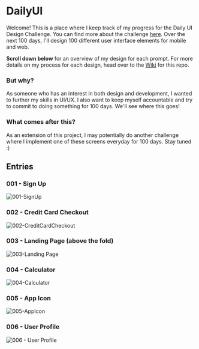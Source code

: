 # DailyUI

Welcome! This is a place where I keep track of my progress for the Daily UI Design Challenge. You can find more about the challenge [here](https://www.dailyui.co/). Over the next 100 days, I'll design 100 different user interface elements for mobile and web. 

**Scroll down below** for an overview of my design for each prompt. For more details on my process for each design, head over to the [Wiki](https://github.com/panjenny0/DailyUI/wiki) for this repo.

### But why?
As someone who has an interest in both design and development, I wanted to further my skills in UI/UX. I also want to keep myself accountable and try to commit to doing something for 100 days. We'll see where this goes!

### What comes after this?
As an extension of this project, I may potentially do another challenge where I implement one of these screens everyday for 100 days. Stay tuned :) 

## Entries
### 001 - Sign Up
![001-SignUp](https://user-images.githubusercontent.com/38872354/79080793-f8198b00-7ce5-11ea-8746-6454437a867e.jpg)

### 002 - Credit Card Checkout
![002-CreditCardCheckout](https://user-images.githubusercontent.com/38872354/79080808-1ed7c180-7ce6-11ea-9ce0-baa8ac1d0652.jpg)

### 003 - Landing Page (above the fold)
![003-Landing Page](https://user-images.githubusercontent.com/38872354/79082891-6e26ed80-7cf8-11ea-9b45-a9d260e1b903.jpg)

### 004 - Calculator
![004-Calculator](https://user-images.githubusercontent.com/38872354/79182307-7f492a80-7ddc-11ea-997e-47020c3bd75b.jpg)

### 005 - App Icon
![005-AppIcon](https://user-images.githubusercontent.com/38872354/79294983-8daf4900-7ea5-11ea-81a0-4cd2f5eb461f.jpg)

### 006 - User Profile
![006 - User Profile](https://user-images.githubusercontent.com/38872354/79405966-cc0b3d80-7f63-11ea-8b42-fcd88ecdbc78.jpg)

